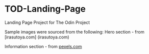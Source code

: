 # TOD-Landing-Page
Landing Page Project for The Odin Project

Sample images were sourced from the following:
Hero section - from [irasutoya.com] (irasutoya.com)

Information section - from [pexels.com](pexels.com)